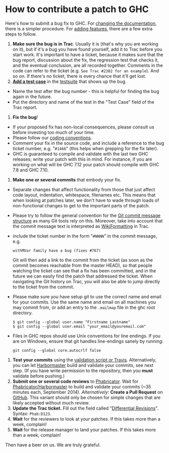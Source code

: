 # How to contribute a patch to GHC


Here's how to submit a bug fix to GHC. For [changing the documentation](working-conventions/documentation-changes), there is a simpler procedure.  For [adding features](working-conventions/adding-features), there are a few extra steps to follow.

1. **Make sure the bug is in Trac**.  Usually it is (that's why you are working on it), but if it's a bug you have found yourself, add it to Trac before you start work. It's important to have a ticket, because it makes sure that the bug report, discussion about the fix, the regression test that checks it, and the eventual conclusion, are all recorded together.  Comments in the code can refer to the ticket (e.g. `See Trac #2382 for an example`). And so on.  If there's no ticket, there is every chance that it'll get lost.
1. **[Add a test case](building/running-tests/adding)** in the [testsuite](building/running-tests) that shows up the bug. 

  - Name the test after the bug number - this is helpful for finding the bug again in the future. 
  - Put the directory and name of the test in the "Test Case" field of the Trac report.
1. **Fix the bug**! 

  - If your proposed fix has non-local consequences, please consult us before investing too much of your time. 
  - Please follow our [coding conventions](commentary/coding-style). 
  - Comment your fix in the source code, and include a reference to the bug ticket number, e.g. "`#1466`" (this helps when grepping for the fix later). 
  - GHC is guaranteed to compile and validate with the last two GHC releases; write your patch with this in mind. For instance, if you are working on what will be GHC 7.12 your patch should compile with GHC 7.8 and GHC 7.10.
1. **Make one or several commits** that embody your fix. 

  - Separate changes that affect functionality from those that just affect
    code layout, indentation, whitespace, filenames etc.  This means that
    when looking at patches later, we don't have to wade through loads of
    non-functional changes to get to the important parts of the patch. 
  - Please try to follow the general convention for the [Git commit message structure](http://tbaggery.com/2008/04/19/a-note-about-git-commit-messages.html) as many Git tools rely on this. Moreover, take into account that the commit message text is interpreted as [WikiFormatting](wiki-formatting) in Trac. 
  - include the ticket number in the form "`#NNNN`" in the commit message, e.g.

    ```wiki
    withMVar family have a bug (fixes #767)
    ```

    Git will then add a link to the commit from the ticket (as soon as the commit becomes reachable from the master HEAD), so that people watching the ticket can see that a fix has been committed, and in the future we can easily find the patch that addressed the ticket. When navigating the Git history on Trac, you will also be able to jump directly to the ticket from the commit. 
  - Please make sure you have setup git to use the correct name and email for your commits. Use the same name and email on all machines you may commit from, or add an entry to the `.mailmap` file in the ghc root directory.

    ```wiki
    $ git config --global user.name "Firstname Lastname"
    $ git config --global user.email "your_email@youremail.com"
    ```

  - Files in GHC repos should use Unix conventions for line endings.
    If you are on Windows, ensure that git handles line-endings sanely by running:

    ```wiki
    git config --global core.autocrlf false
    ```

1. **Test your commits** using the [validation script or Travis](testing-patches). Alternatively, you can let [Harbormaster](phabricator/harbormaster) build and validate your commits, see next step. (If you have write permission to the repository, then you **must** validate before pushing.)
1. **Submit one or several code reviews** to [Phabricator](phabricator). Wait for [Phabricator/Harbormaster](phabricator/harbormaster) to build and validate your commits (\~35 minutes each, September 2014).
  *Alternatively*: **Create a Pull Request** on [GitHub](https://github.com/ghc/ghc/). This variant should only be chosen for simple changes that are likely accepted without much review.
1. **Update the Trac ticket.** Fill out the field called "[Differential Revisions](phabricator#linking-reviews-to-trac-tickets-and-vice-versa)". Syntax: `Phab:D123`. 
1. **Wait** for the reviewers to look at your patches. If this takes more than a week, complain! 
1. **Wait** for the release manager to land your patches. If this takes more than a week, complain!


Then have a beer on us.  We are truly grateful.
